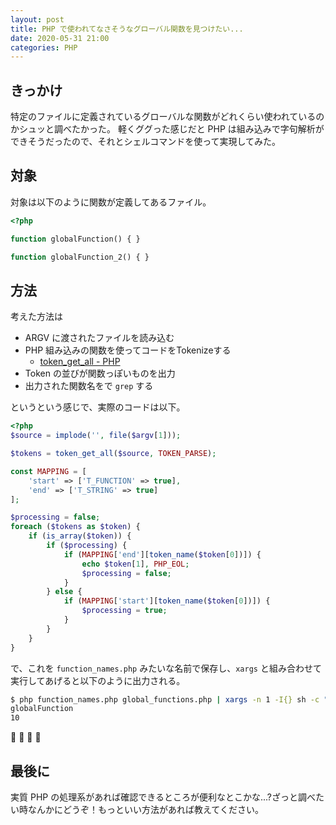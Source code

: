 ```yaml
---
layout: post
title: PHP で使われてなさそうなグローバル関数を見つけたい...
date: 2020-05-31 21:00
categories: PHP
---
```


## きっかけ

特定のファイルに定義されているグローバルな関数がどれくらい使われているのかシュッと調べたかった。
軽くググった感じだと PHP は組み込みで字句解析ができそうだったので、それとシェルコマンドを使って実現してみた。

## 対象

対象は以下のように関数が定義してあるファイル。

```php
<?php

function globalFunction() { }

function globalFunction_2() { }
```

## 方法

考えた方法は

- ARGV に渡されたファイルを読み込む
- PHP 組み込みの関数を使ってコードをTokenizeする
    - [token\_get\_all - PHP](https://www.php.net/manual/ja/function.token-get-all.php)
- Token の並びが関数っぽいものを出力
- 出力された関数名をで `grep` する

というという感じで、実際のコードは以下。

```php
<?php
$source = implode('', file($argv[1]));

$tokens = token_get_all($source, TOKEN_PARSE);

const MAPPING = [
    'start' => ['T_FUNCTION' => true],
    'end' => ['T_STRING' => true]
];

$processing = false;
foreach ($tokens as $token) {
    if (is_array($token)) {
        if ($processing) {
            if (MAPPING['end'][token_name($token[0])]) {
                echo $token[1], PHP_EOL;
                $processing = false;
            }
        } else {
            if (MAPPING['start'][token_name($token[0])]) {
                $processing = true;
            }
        }
    }
}
```

で、これを `function_names.php` みたいな名前で保存し、`xargs` と組み合わせて実行してあげると以下のように出力される。

```bash
$ php function_names.php global_functions.php | xargs -n 1 -I{} sh -c "echo {}; git grep {} | wc -l | tr -d ' '"
globalFunction
10
```

🎉 🎉 🎉 🎉

## 最後に

実質 PHP の処理系があれば確認できるところが便利なとこかな...?ざっと調べたい時なんかにどうぞ！もっといい方法があれば教えてください。
